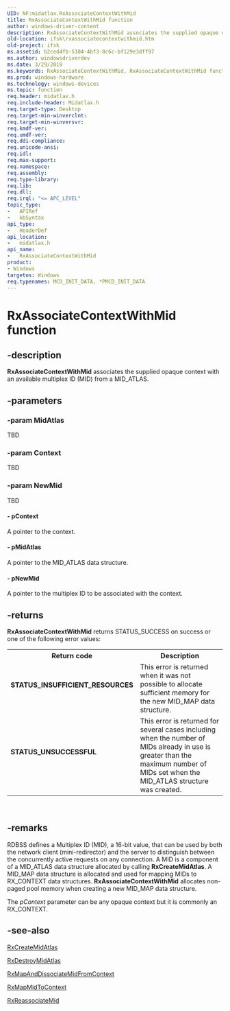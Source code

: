 ```yaml
---
UID: NF:midatlax.RxAssociateContextWithMid
title: RxAssociateContextWithMid function
author: windows-driver-content
description: RxAssociateContextWithMid associates the supplied opaque context with an available multiplex ID (MID) from a MID_ATLAS.
old-location: ifsk\rxassociatecontextwithmid.htm
old-project: ifsk
ms.assetid: b2ced4fb-5104-4bf3-8c6c-bf129e3dff97
ms.author: windowsdriverdev
ms.date: 3/29/2018
ms.keywords: RxAssociateContextWithMid, RxAssociateContextWithMid function [Installable File System Drivers], ifsk.rxassociatecontextwithmid, midatlax/RxAssociateContextWithMid, rxref_fdf65b83-9924-4463-bf63-ca28d11f3090.xml
ms.prod: windows-hardware
ms.technology: windows-devices
ms.topic: function
req.header: midatlax.h
req.include-header: Midatlax.h
req.target-type: Desktop
req.target-min-winverclnt: 
req.target-min-winversvr: 
req.kmdf-ver: 
req.umdf-ver: 
req.ddi-compliance: 
req.unicode-ansi: 
req.idl: 
req.max-support: 
req.namespace: 
req.assembly: 
req.type-library: 
req.lib: 
req.dll: 
req.irql: "<= APC_LEVEL"
topic_type:
-	APIRef
-	kbSyntax
api_type:
-	HeaderDef
api_location:
-	midatlax.h
api_name:
-	RxAssociateContextWithMid
product:
- Windows
targetos: Windows
req.typenames: MCD_INIT_DATA, *PMCD_INIT_DATA
---
```


# RxAssociateContextWithMid function


## -description


<b>RxAssociateContextWithMid</b> associates the supplied opaque context with an available multiplex ID (MID) from a MID_ATLAS. 


## -parameters




### -param MidAtlas

TBD


### -param Context

TBD


### -param NewMid

TBD




#### - pContext

A pointer to the context.


#### - pMidAtlas

A pointer to the MID_ATLAS data structure.


#### - pNewMid

A pointer to the multiplex ID to be associated with the context.


## -returns



<b>RxAssociateContextWithMid</b> returns STATUS_SUCCESS on success or one of the following error values: 

<table>
<tr>
<th>Return code</th>
<th>Description</th>
</tr>
<tr>
<td width="40%">
<dl>
<dt><b>STATUS_INSUFFICIENT_RESOURCES</b></dt>
</dl>
</td>
<td width="60%">
This error is returned when it was not possible to allocate sufficient memory for the new MID_MAP data structure.

</td>
</tr>
<tr>
<td width="40%">
<dl>
<dt><b>STATUS_UNSUCCESSFUL</b></dt>
</dl>
</td>
<td width="60%">
This error is returned for several cases including when the number of MIDs already in use is greater than the maximum number of MIDs set when the MID_ATLAS structure was created.

</td>
</tr>
</table>
 




## -remarks



RDBSS defines a Multiplex ID (MID), a 16-bit value, that can be used by both the network client (mini-redirector) and the server to distinguish between the concurrently active requests on any connection. A MID is a component of a MID_ATLAS data structure allocated by calling <b>RxCreateMidAtlas</b>. A MID_MAP data structure is allocated and used for mapping MIDs to RX_CONTEXT data structures. <b>RxAssociateContextWithMid</b> allocates non-paged pool memory when creating a new MID_MAP data structure.

The <i>pContext</i> parameter can be any opaque context but it is commonly an RX_CONTEXT. 




## -see-also




<a href="https://msdn.microsoft.com/library/windows/hardware/ff554352">RxCreateMidAtlas</a>



<a href="https://msdn.microsoft.com/library/windows/hardware/ff554395">RxDestroyMidAtlas</a>



<a href="https://msdn.microsoft.com/library/windows/hardware/ff554541">RxMapAndDissociateMidFromContext</a>



<a href="https://msdn.microsoft.com/library/windows/hardware/ff554545">RxMapMidToContext</a>



<a href="https://msdn.microsoft.com/library/windows/hardware/ff554686">RxReassociateMid</a>
 

 

